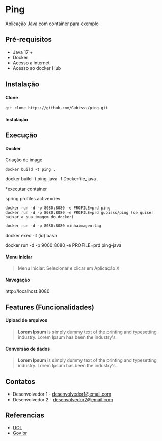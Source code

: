 # Ping 
Aplicação Java com container para exemplo


## Pré-requisitos

- Java 17 +
- Docker 
- Acesso a internet
- Acesso ao docker Hub

## Instalação

#### Clone

```
git clone https://github.com/Gubisss/ping.git
```

#### Instalação


## Execução


#### Docker

Criação de image

```
docker build -t ping .

```
docker build -t ping-java -f Dockerfile_java .



*executar container 

spring.profiles.active=dev


```
docker run -d -p 8080:8080 -e PROFILE=prd ping
docker run -d -p 8080:8080 -e PROFILE=prd gubisss/ping (se quiser baixar a sua imagem do docker)
```

```
docker run -d -p 8080:8080 minhaimagen:tag
```

docker exec -it (id) bash

docker run -d -p 9000:8080 -e PROFILE=prd ping-java


#### Menu iniciar

> Menu Iniciar: Selecionar e clicar em Aplicação X

#### Navegação

http://localhost:8080


## Features (Funcionalidades)

#### Upload de arquivos

> __Lorem Ipsum__ is simply dummy text of the printing and typesetting industry. Lorem Ipsum has been the industry's

#### Conversão de dados

> __Lorem Ipsum__ is simply dummy text of the printing and typesetting industry. Lorem Ipsum has been the industry's


## Contatos

- Desenvolvedor 1 - desenvolvedor1@email.com
- Desenvolvedor 2 - desenvolvedor2@email.com


## Referencias

 - [UOL](https://www.uol.com.br/)
 - [Gov br](https://www.gov.br/)